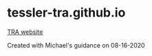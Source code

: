 # tessler-tra.github.io

[TRA website](https://tessler-tra.github.io)

Created with Michael's guidance on 08-16-2020
